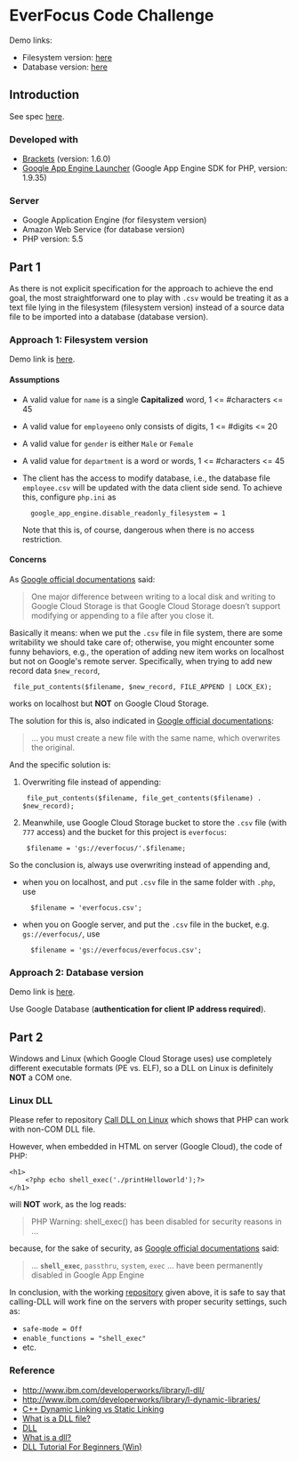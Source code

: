 # EverFocus Code Challenge
Demo links:

- Filesystem version: [here](http://everfocuscodechallenge.appspot.com/)
- Database version: [here](http://everfocus.dtcxsymagq.us-west-1.elasticbeanstalk.com/)

## Introduction 
See spec [here](Spec.md).

### Developed with
- [Brackets](https://github.com/adobe/brackets/) (version: 1.6.0)
- [Google App Engine Launcher](https://cloud.google.com/appengine/downloads#Google_App_Engine_SDK_for_PHP) (Google App Engine SDK for PHP, version: 1.9.35)

### Server
- Google Application Engine (for filesystem version)
- Amazon Web Service (for database version)
- PHP version: 5.5

## Part 1
As there is not explicit specification for the approach to achieve the end goal, the most straightforward one to play with `.csv` would be treating it as a text file lying in the filesystem (filesystem version) instead of a source data file to be imported into a database (database version).

### Approach 1: Filesystem version
Demo link is [here](http://everfocuscodechallenge.appspot.com/).
#### Assumptions
- A valid value for `name` is a single **Capitalized** word, 1 <= #characters <= 45
- A valid value for `employeeno` only consists of digits, 1 <= #digits <= 20
- A valid value for `gender` is either `Male` or `Female`
- A valid value for `department` is a word or words, 1 <= #characters <= 45
- The client has the access to modify database, i.e., the database file `employee.csv` will be updated with the data client side send. To achieve this, configure `php.ini` as

		google_app_engine.disable_readonly_filesystem = 1 
		
	Note that this is, of course, dangerous when there is no access restriction.

#### Concerns
As [Google official documentations](https://cloud.google.com/appengine/docs/php/googlestorage/) said:
>One major difference between writing to a local disk and writing to Google Cloud Storage is that Google Cloud Storage doesn’t support modifying or appending to a file after you close it.

Basically it means: when we put the `.csv` file in file system, there are some writability we should take care of; otherwise, you might encounter some funny behaviors, e.g., the operation of adding new item works on localhost but not on Google's remote server. Specifically, when trying to add new record data `$new_record`,

	 file_put_contents($filename, $new_record, FILE_APPEND | LOCK_EX);
	 
works on localhost but **NOT** on Google Cloud Storage. 

The solution for this is, also indicated in [Google official documentations](https://cloud.google.com/appengine/docs/php/googlestorage/):

>... you must create a new file with the same name, which overwrites the original.

And the specific solution is:

1. Overwriting file instead of appending: 

		file_put_contents($filename, file_get_contents($filename) . $new_record);

2. Meanwhile, use Google Cloud Storage bucket to store the `.csv` file (with `777` access) and the bucket for this project is `everfocus`: 

		$filename = 'gs://everfocus/'.$filename;

So the conclusion is, always use overwriting instead of appending and,

- when you on localhost, and put `.csv` file in the same folder with `.php`, use

		$filename = 'everfocus.csv';
	 
- when you on Google server, and put the `.csv` file in the bucket, e.g. `gs://everfocus/`, use 

		$filename = 'gs://everfocus/everfocus.csv';

### Approach 2: Database version
Demo link is [here](http://everfocus.dtcxsymagq.us-west-1.elasticbeanstalk.com/).

Use Google Database (**authentication for client IP address required**).

## Part 2
Windows and Linux (which Google Cloud Storage uses) use completely different executable formats (PE vs. ELF), so a DLL on Linux is definitely **NOT** a COM one. 

### Linux DLL

Please refer to repository [Call DLL on Linux](https://github.com/AugustusZ/CallDllOnLinux) which shows that PHP can work with non-COM DLL file.

However, when embedded in HTML on server (Google Cloud), the code of PHP:

	<h1>
		<?php echo shell_exec('./printHelloworld');?>
	</h1>

will **NOT** work, as the log reads:

> PHP Warning:  shell_exec() has been disabled for security reasons in ...

because, for the sake of security, as [Google official documentations](https://cloud.google.com/appengine/docs/php/runtime#PHP_Disabled_functions) said:

> ... **`shell_exec`**, `passthru`, `system`, `exec` ... have been permanently disabled in Google App Engine

In conclusion, with the working [repository](https://github.com/AugustusZ/CallDllOnLinux) given above, it is safe to say that calling-DLL will work fine on the servers with proper security settings, such as:

- `safe-mode = Off`
- `enable_functions = "shell_exec"`
- etc.

### Reference 
- http://www.ibm.com/developerworks/library/l-dll/
- http://www.ibm.com/developerworks/library/l-dynamic-libraries/
- [C++ Dynamic Linking vs Static Linking](https://youtu.be/Jzh4ZULXsvo)
- [What is a DLL file?](https://youtu.be/Mam2YMosk6A)
- [DLL](http://www.webopedia.com/TERM/D/DLL.html)
- [What is a dll?](http://stackoverflow.com/questions/484452/what-is-a-dll)
- [DLL Tutorial For Beginners (Win)](http://www.codeguru.com/cpp/cpp/cpp_mfc/tutorials/article.php/c9855/DLL-Tutorial-For-Beginners.htm)


